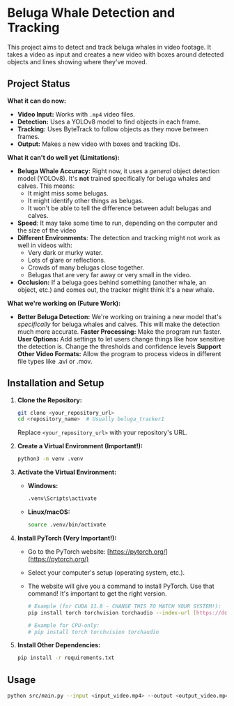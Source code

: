 # Beluga Whale Detection and Tracking

This project aims to detect and track beluga whales in video footage. It takes a video as input and creates a new video with boxes around detected objects and lines showing where they've moved.

## Project Status

**What it can do now:**

*   **Video Input:** Works with `.mp4` video files.
*   **Detection:** Uses a YOLOv8 model to find objects in each frame.
*   **Tracking:** Uses ByteTrack to follow objects as they move between frames.
*   **Output:** Makes a new video with boxes and tracking IDs.

**What it can't do well yet (Limitations):**

*   **Beluga Whale Accuracy:** Right now, it uses a *general* object detection model (YOLOv8). It's **not** trained specifically for beluga whales and calves. This means:
    *   It might miss some belugas.
    *   It might identify other things as belugas.
    *   It won't be able to tell the difference between adult belugas and calves.
* **Speed**: It may take some time to run, depending on the computer and the size of the video
* **Different Environments**: The detection and tracking might not work as well in videos with:
    *   Very dark or murky water.
    *   Lots of glare or reflections.
    *   Crowds of many belugas close together.
    *   Belugas that are very far away or very small in the video.
* **Occlusion:** If a beluga goes behind something (another whale, an object, etc.) and comes out, the tracker might think it's a new whale.

**What we're working on (Future Work):**

*   **Better Beluga Detection:** We're working on training a new model that's *specifically* for beluga whales and calves. This will make the detection much more accurate.
    **Faster Processing:**  Make the program run faster.
    **User Options:** Add settings to let users change things like how sensitive the detection is. Change the thresholds and confidence levels
    **Support Other Video Formats:** Allow the program to process videos in different file types like .avi or .mov.

## Installation and Setup

1.  **Clone the Repository:**

    ```bash
    git clone <your_repository_url>
    cd <repository_name>  # Usually beluga_tracker1
    ```
    Replace `<your_repository_url>` with your repository's URL.

2.  **Create a Virtual Environment (Important!):**

    ```bash
    python3 -m venv .venv
    ```

3.  **Activate the Virtual Environment:**

    *   **Windows:**
        ```bash
        .venv\Scripts\activate
        ```

    *   **Linux/macOS:**
        ```bash
        source .venv/bin/activate
        ```

4.  **Install PyTorch (Very Important!):**

    *   Go to the PyTorch website: [https://pytorch.org/](https://pytorch.org/)
    *   Select your computer's setup (operating system, etc.).
    *   The website will give you a command to install PyTorch.  Use that command!  It's important to get the right version.

        ```bash
        # Example (for CUDA 11.8 - CHANGE THIS TO MATCH YOUR SYSTEM!):
        pip install torch torchvision torchaudio --index-url [https://download.pytorch.org/whl/cu118](https://download.pytorch.org/whl/cu118)

        # Example for CPU-only:
        # pip install torch torchvision torchaudio
        ```

5.  **Install Other Dependencies:**

    ```bash
    pip install -r requirements.txt
    ```

## Usage

```bash
python src/main.py --input <input_video.mp4> --output <output_video.mp4>